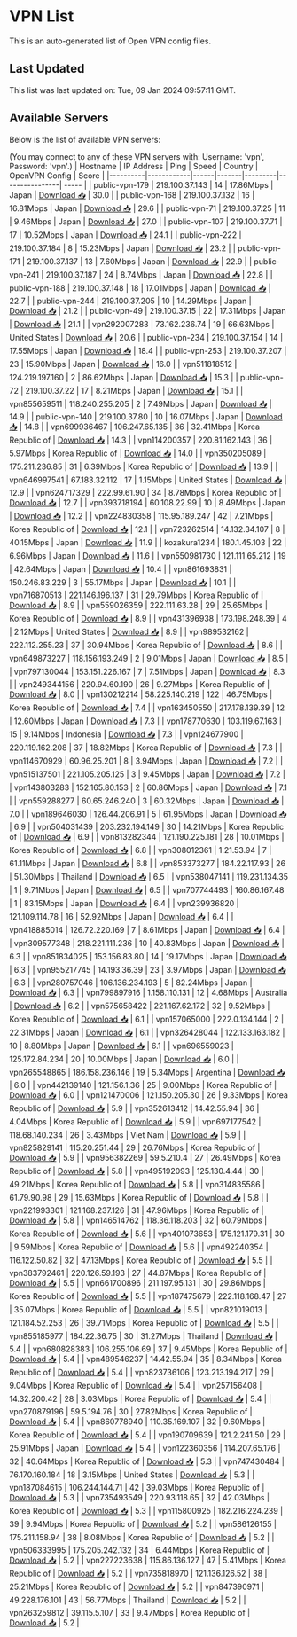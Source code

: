 # VPN List

This is an auto-generated list of Open VPN config files.

## Last Updated

This list was last updated on: Tue, 09 Jan 2024 09:57:11 GMT.

## Available Servers

Below is the list of available VPN servers:

(You may connect to any of these VPN servers with: Username: 'vpn', Password: 'vpn'.)
| Hostname | IP Address | Ping | Speed | Country | OpenVPN Config | Score |
|----------|------------|------|-------|---------|----------------| ----- |
| public-vpn-179 | 219.100.37.143 | 14 | 17.86Mbps | Japan | [Download 📥](./configs/server_0_JP.ovpn) | 30.0 |
| public-vpn-168 | 219.100.37.132 | 16 | 16.81Mbps | Japan | [Download 📥](./configs/server_1_JP.ovpn) | 29.6 |
| public-vpn-71 | 219.100.37.25 | 11 | 9.46Mbps | Japan | [Download 📥](./configs/server_2_JP.ovpn) | 27.0 |
| public-vpn-107 | 219.100.37.71 | 17 | 10.52Mbps | Japan | [Download 📥](./configs/server_3_JP.ovpn) | 24.1 |
| public-vpn-222 | 219.100.37.184 | 8 | 15.23Mbps | Japan | [Download 📥](./configs/server_4_JP.ovpn) | 23.2 |
| public-vpn-171 | 219.100.37.137 | 13 | 7.60Mbps | Japan | [Download 📥](./configs/server_5_JP.ovpn) | 22.9 |
| public-vpn-241 | 219.100.37.187 | 24 | 8.74Mbps | Japan | [Download 📥](./configs/server_6_JP.ovpn) | 22.8 |
| public-vpn-188 | 219.100.37.148 | 18 | 17.01Mbps | Japan | [Download 📥](./configs/server_7_JP.ovpn) | 22.7 |
| public-vpn-244 | 219.100.37.205 | 10 | 14.29Mbps | Japan | [Download 📥](./configs/server_8_JP.ovpn) | 21.2 |
| public-vpn-49 | 219.100.37.15 | 22 | 17.31Mbps | Japan | [Download 📥](./configs/server_9_JP.ovpn) | 21.1 |
| vpn292007283 | 73.162.236.74 | 19 | 66.63Mbps | United States | [Download 📥](./configs/server_10_US.ovpn) | 20.6 |
| public-vpn-234 | 219.100.37.154 | 14 | 17.55Mbps | Japan | [Download 📥](./configs/server_11_JP.ovpn) | 18.4 |
| public-vpn-253 | 219.100.37.207 | 23 | 15.90Mbps | Japan | [Download 📥](./configs/server_12_JP.ovpn) | 16.0 |
| vpn511818512 | 124.219.197.160 | 2 | 86.62Mbps | Japan | [Download 📥](./configs/server_13_JP.ovpn) | 15.3 |
| public-vpn-72 | 219.100.37.22 | 17 | 8.21Mbps | Japan | [Download 📥](./configs/server_14_JP.ovpn) | 15.1 |
| vpn855659511 | 118.240.255.205 | 2 | 7.49Mbps | Japan | [Download 📥](./configs/server_15_JP.ovpn) | 14.9 |
| public-vpn-140 | 219.100.37.80 | 10 | 16.07Mbps | Japan | [Download 📥](./configs/server_16_JP.ovpn) | 14.8 |
| vpn699936467 | 106.247.65.135 | 36 | 32.41Mbps | Korea Republic of | [Download 📥](./configs/server_17_KR.ovpn) | 14.3 |
| vpn114200357 | 220.81.162.143 | 36 | 5.97Mbps | Korea Republic of | [Download 📥](./configs/server_18_KR.ovpn) | 14.0 |
| vpn350205089 | 175.211.236.85 | 31 | 6.39Mbps | Korea Republic of | [Download 📥](./configs/server_19_KR.ovpn) | 13.9 |
| vpn646997541 | 67.183.32.112 | 17 | 1.15Mbps | United States | [Download 📥](./configs/server_20_US.ovpn) | 12.9 |
| vpn624717329 | 222.99.61.90 | 34 | 8.78Mbps | Korea Republic of | [Download 📥](./configs/server_21_KR.ovpn) | 12.7 |
| vpn393718194 | 60.108.22.99 | 10 | 8.49Mbps | Japan | [Download 📥](./configs/server_22_JP.ovpn) | 12.2 |
| vpn224830358 | 115.95.189.247 | 42 | 7.21Mbps | Korea Republic of | [Download 📥](./configs/server_23_KR.ovpn) | 12.1 |
| vpn723262514 | 14.132.34.107 | 8 | 40.15Mbps | Japan | [Download 📥](./configs/server_24_JP.ovpn) | 11.9 |
| kozakura1234 | 180.1.45.103 | 22 | 6.96Mbps | Japan | [Download 📥](./configs/server_25_JP.ovpn) | 11.6 |
| vpn550981730 | 121.111.65.212 | 19 | 42.64Mbps | Japan | [Download 📥](./configs/server_26_JP.ovpn) | 10.4 |
| vpn861693831 | 150.246.83.229 | 3 | 55.17Mbps | Japan | [Download 📥](./configs/server_27_JP.ovpn) | 10.1 |
| vpn716870513 | 221.146.196.137 | 31 | 29.79Mbps | Korea Republic of | [Download 📥](./configs/server_28_KR.ovpn) | 8.9 |
| vpn559026359 | 222.111.63.28 | 29 | 25.65Mbps | Korea Republic of | [Download 📥](./configs/server_29_KR.ovpn) | 8.9 |
| vpn431396938 | 173.198.248.39 | 4 | 2.12Mbps | United States | [Download 📥](./configs/server_30_US.ovpn) | 8.9 |
| vpn989532162 | 222.112.255.23 | 37 | 30.94Mbps | Korea Republic of | [Download 📥](./configs/server_31_KR.ovpn) | 8.6 |
| vpn649873227 | 118.156.193.249 | 2 | 9.01Mbps | Japan | [Download 📥](./configs/server_32_JP.ovpn) | 8.5 |
| vpn797130044 | 153.151.226.167 | 7 | 7.51Mbps | Japan | [Download 📥](./configs/server_33_JP.ovpn) | 8.3 |
| vpn249344156 | 220.94.60.190 | 26 | 9.27Mbps | Korea Republic of | [Download 📥](./configs/server_34_KR.ovpn) | 8.0 |
| vpn130212214 | 58.225.140.219 | 122 | 46.75Mbps | Korea Republic of | [Download 📥](./configs/server_35_KR.ovpn) | 7.4 |
| vpn163450550 | 217.178.139.39 | 12 | 12.60Mbps | Japan | [Download 📥](./configs/server_36_JP.ovpn) | 7.3 |
| vpn178770630 | 103.119.67.163 | 15 | 9.14Mbps | Indonesia | [Download 📥](./configs/server_37_ID.ovpn) | 7.3 |
| vpn124677900 | 220.119.162.208 | 37 | 18.82Mbps | Korea Republic of | [Download 📥](./configs/server_38_KR.ovpn) | 7.3 |
| vpn114670929 | 60.96.25.201 | 8 | 3.94Mbps | Japan | [Download 📥](./configs/server_39_JP.ovpn) | 7.2 |
| vpn515137501 | 221.105.205.125 | 3 | 9.45Mbps | Japan | [Download 📥](./configs/server_40_JP.ovpn) | 7.2 |
| vpn143803283 | 152.165.80.153 | 2 | 60.86Mbps | Japan | [Download 📥](./configs/server_41_JP.ovpn) | 7.1 |
| vpn559288277 | 60.65.246.240 | 3 | 60.32Mbps | Japan | [Download 📥](./configs/server_42_JP.ovpn) | 7.0 |
| vpn189646030 | 126.44.206.91 | 5 | 61.95Mbps | Japan | [Download 📥](./configs/server_43_JP.ovpn) | 6.9 |
| vpn504031439 | 203.232.194.149 | 30 | 14.21Mbps | Korea Republic of | [Download 📥](./configs/server_44_KR.ovpn) | 6.9 |
| vpn813282344 | 121.190.225.181 | 28 | 10.01Mbps | Korea Republic of | [Download 📥](./configs/server_45_KR.ovpn) | 6.8 |
| vpn308012361 | 1.21.53.94 | 7 | 61.11Mbps | Japan | [Download 📥](./configs/server_46_JP.ovpn) | 6.8 |
| vpn853373277 | 184.22.117.93 | 26 | 51.30Mbps | Thailand | [Download 📥](./configs/server_47_TH.ovpn) | 6.5 |
| vpn538047141 | 119.231.134.35 | 1 | 9.71Mbps | Japan | [Download 📥](./configs/server_48_JP.ovpn) | 6.5 |
| vpn707744493 | 160.86.167.48 | 1 | 83.15Mbps | Japan | [Download 📥](./configs/server_49_JP.ovpn) | 6.4 |
| vpn239936820 | 121.109.114.78 | 16 | 52.92Mbps | Japan | [Download 📥](./configs/server_50_JP.ovpn) | 6.4 |
| vpn418885014 | 126.72.220.169 | 7 | 8.61Mbps | Japan | [Download 📥](./configs/server_51_JP.ovpn) | 6.4 |
| vpn309577348 | 218.221.111.236 | 10 | 40.83Mbps | Japan | [Download 📥](./configs/server_52_JP.ovpn) | 6.3 |
| vpn851834025 | 153.156.83.80 | 14 | 19.17Mbps | Japan | [Download 📥](./configs/server_53_JP.ovpn) | 6.3 |
| vpn955217745 | 14.193.36.39 | 23 | 3.97Mbps | Japan | [Download 📥](./configs/server_54_JP.ovpn) | 6.3 |
| vpn280757046 | 106.136.234.193 | 5 | 82.24Mbps | Japan | [Download 📥](./configs/server_55_JP.ovpn) | 6.3 |
| vpn799897916 | 1.158.110.131 | 12 | 4.68Mbps | Australia | [Download 📥](./configs/server_56_AU.ovpn) | 6.2 |
| vpn575658422 | 221.167.62.172 | 32 | 9.52Mbps | Korea Republic of | [Download 📥](./configs/server_57_KR.ovpn) | 6.1 |
| vpn157065000 | 222.0.134.144 | 2 | 22.31Mbps | Japan | [Download 📥](./configs/server_58_JP.ovpn) | 6.1 |
| vpn326428044 | 122.133.163.182 | 10 | 8.80Mbps | Japan | [Download 📥](./configs/server_59_JP.ovpn) | 6.1 |
| vpn696559023 | 125.172.84.234 | 20 | 10.00Mbps | Japan | [Download 📥](./configs/server_60_JP.ovpn) | 6.0 |
| vpn265548865 | 186.158.236.146 | 19 | 5.34Mbps | Argentina | [Download 📥](./configs/server_61_AR.ovpn) | 6.0 |
| vpn442139140 | 121.156.1.36 | 25 | 9.00Mbps | Korea Republic of | [Download 📥](./configs/server_62_KR.ovpn) | 6.0 |
| vpn121470006 | 121.150.205.30 | 26 | 9.33Mbps | Korea Republic of | [Download 📥](./configs/server_63_KR.ovpn) | 5.9 |
| vpn352613412 | 14.42.55.94 | 36 | 4.04Mbps | Korea Republic of | [Download 📥](./configs/server_64_KR.ovpn) | 5.9 |
| vpn697177542 | 118.68.140.234 | 26 | 3.43Mbps | Viet Nam | [Download 📥](./configs/server_65_VN.ovpn) | 5.9 |
| vpn825829141 | 115.20.251.44 | 29 | 26.76Mbps | Korea Republic of | [Download 📥](./configs/server_66_KR.ovpn) | 5.9 |
| vpn956382269 | 59.5.210.4 | 27 | 26.49Mbps | Korea Republic of | [Download 📥](./configs/server_67_KR.ovpn) | 5.8 |
| vpn495192093 | 125.130.4.44 | 30 | 49.21Mbps | Korea Republic of | [Download 📥](./configs/server_68_KR.ovpn) | 5.8 |
| vpn314835586 | 61.79.90.98 | 29 | 15.63Mbps | Korea Republic of | [Download 📥](./configs/server_69_KR.ovpn) | 5.8 |
| vpn221993301 | 121.168.237.126 | 31 | 47.96Mbps | Korea Republic of | [Download 📥](./configs/server_70_KR.ovpn) | 5.8 |
| vpn146514762 | 118.36.118.203 | 32 | 60.79Mbps | Korea Republic of | [Download 📥](./configs/server_71_KR.ovpn) | 5.6 |
| vpn401073653 | 175.121.179.31 | 30 | 9.59Mbps | Korea Republic of | [Download 📥](./configs/server_72_KR.ovpn) | 5.6 |
| vpn492240354 | 116.122.50.82 | 32 | 47.13Mbps | Korea Republic of | [Download 📥](./configs/server_73_KR.ovpn) | 5.5 |
| vpn383792461 | 220.126.59.193 | 27 | 44.87Mbps | Korea Republic of | [Download 📥](./configs/server_74_KR.ovpn) | 5.5 |
| vpn661700896 | 211.197.95.131 | 30 | 29.86Mbps | Korea Republic of | [Download 📥](./configs/server_75_KR.ovpn) | 5.5 |
| vpn187475679 | 222.118.168.47 | 27 | 35.07Mbps | Korea Republic of | [Download 📥](./configs/server_76_KR.ovpn) | 5.5 |
| vpn821019013 | 121.184.52.253 | 26 | 39.71Mbps | Korea Republic of | [Download 📥](./configs/server_77_KR.ovpn) | 5.5 |
| vpn855185977 | 184.22.36.75 | 30 | 31.27Mbps | Thailand | [Download 📥](./configs/server_78_TH.ovpn) | 5.4 |
| vpn680828383 | 106.255.106.69 | 37 | 9.45Mbps | Korea Republic of | [Download 📥](./configs/server_79_KR.ovpn) | 5.4 |
| vpn489546237 | 14.42.55.94 | 35 | 8.34Mbps | Korea Republic of | [Download 📥](./configs/server_80_KR.ovpn) | 5.4 |
| vpn823736106 | 123.213.194.217 | 29 | 9.04Mbps | Korea Republic of | [Download 📥](./configs/server_81_KR.ovpn) | 5.4 |
| vpn257156408 | 14.32.200.42 | 28 | 3.03Mbps | Korea Republic of | [Download 📥](./configs/server_82_KR.ovpn) | 5.4 |
| vpn270879196 | 59.5.194.76 | 30 | 27.82Mbps | Korea Republic of | [Download 📥](./configs/server_83_KR.ovpn) | 5.4 |
| vpn860778940 | 110.35.169.107 | 32 | 9.60Mbps | Korea Republic of | [Download 📥](./configs/server_84_KR.ovpn) | 5.4 |
| vpn190709639 | 121.2.241.50 | 29 | 25.91Mbps | Japan | [Download 📥](./configs/server_85_JP.ovpn) | 5.4 |
| vpn122360356 | 114.207.65.176 | 32 | 40.64Mbps | Korea Republic of | [Download 📥](./configs/server_86_KR.ovpn) | 5.3 |
| vpn747430484 | 76.170.160.184 | 18 | 3.15Mbps | United States | [Download 📥](./configs/server_87_US.ovpn) | 5.3 |
| vpn187084615 | 106.244.144.71 | 42 | 39.03Mbps | Korea Republic of | [Download 📥](./configs/server_88_KR.ovpn) | 5.3 |
| vpn735493549 | 220.93.118.65 | 32 | 42.03Mbps | Korea Republic of | [Download 📥](./configs/server_89_KR.ovpn) | 5.3 |
| vpn115800925 | 182.216.224.239 | 39 | 9.94Mbps | Korea Republic of | [Download 📥](./configs/server_90_KR.ovpn) | 5.2 |
| vpn586126155 | 175.211.158.94 | 38 | 8.08Mbps | Korea Republic of | [Download 📥](./configs/server_91_KR.ovpn) | 5.2 |
| vpn506333995 | 175.205.242.132 | 34 | 6.44Mbps | Korea Republic of | [Download 📥](./configs/server_92_KR.ovpn) | 5.2 |
| vpn227223638 | 115.86.136.127 | 47 | 5.41Mbps | Korea Republic of | [Download 📥](./configs/server_93_KR.ovpn) | 5.2 |
| vpn735818970 | 121.136.126.52 | 38 | 25.21Mbps | Korea Republic of | [Download 📥](./configs/server_94_KR.ovpn) | 5.2 |
| vpn847390971 | 49.228.176.101 | 43 | 56.77Mbps | Thailand | [Download 📥](./configs/server_95_TH.ovpn) | 5.2 |
| vpn263259812 | 39.115.5.107 | 33 | 9.47Mbps | Korea Republic of | [Download 📥](./configs/server_96_KR.ovpn) | 5.2 |
